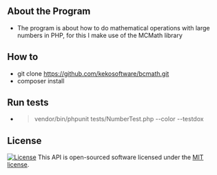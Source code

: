 ## About the Program
* The program is about how to do mathematical operations with large numbers in PHP, for this I make use of the MCMath library

## How to
* git clone https://github.com/kekosoftware/bcmath.git
* composer install

## Run tests
* > vendor/bin/phpunit tests/NumberTest.php --color --testdox

## License
<a href="https://packagist.org/packages/laravel/framework"><img src="https://img.shields.io/packagist/l/laravel/framework" alt="License"></a>
This API is open-sourced software licensed under the [MIT license](https://opensource.org/licenses/MIT).